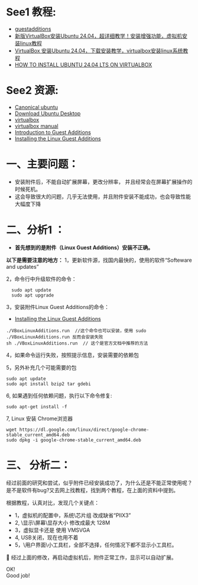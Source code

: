 # See1 教程:
- [guestadditions](https://www.virtualbox.org/manual/topics/guestadditions.html#additions-linux-install) 
- [新版VirtualBox安装Ubuntu 24.04，超详细教学！安装增强功能，虚拟机安装linux教程](https://www.youtube.com/watch?v=Lv2d8SV5nnU)
- [VirtualBox 安装Ubuntu 24.04，下载安装教学，virtualbox安装linux系统教程](https://www.kjfx.cc/537.html)
- [HOW TO INSTALL UBUNTU 24.04 LTS ON VIRTUALBOX](https://www.youtube.com/watch?v=kYyrgofgWGQ)

# See2 资源:
- [Canonical ubuntu](https://ubuntu.com/)
- [Download Ubuntu Desktop](https://ubuntu.com/download/desktop)
- [virtualbox](https://www.virtualbox.org/)
- [virtualbox manual](https://www.virtualbox.org/manual/)
- [Introduction to Guest Additions](https://www.virtualbox.org/manual/topics/guestadditions.html#guestadd-intro)
- [Installing the Linux Guest Additions](https://www.virtualbox.org/manual/topics/guestadditions.html#additions-linux-install)

# 一、主要问题：
- 安装附件后，不能自动扩展屏幕，更改分辨率， 并且经常会在屏幕扩展操作的时候死机。
- 这会导致很大的问题，几乎无法使用，并且附件安装不能成功，也会导致性能大幅度下降

# 二、分析1 ：
- **首先想到的是附件（Linux Guest Additions）安装不正确。**

**以下是需要注意的地方：**
1，更新软件源，找国内最快的，使用的软件“Softeware and updates”

2，命令行中升级软件的命令：
```
  sudo apt update
  sudo apt upgrade
```

3，安装附件Linux Guest Additions的命令：
- [Installing the Linux Guest Additions](https://www.virtualbox.org/manual/topics/guestadditions.html#additions-linux-install)
```
./VBoxLinuxAdditions.run  //这个命令也可以安装，使用 sudo ./VBoxLinuxAdditions.run 反而会安装失败
sh ./VBoxLinuxAdditions.run  // 这个是官方文档中推荐的方法
```
4，如果命令运行失败，按照提示信息，安装需要的依赖包

5，另外补充几个可能需要的包
```
sudo apt update
sudo apt install bzip2 tar gdebi
```
6, 如果遇到任何依赖问题，执行以下命令修复:
```
sudo apt-get install -f
```

7, Linux 安装 Chrome浏览器
```
wget https://dl.google.com/linux/direct/google-chrome-stable_current_amd64.deb
sudo dpkg -i google-chrome-stable_current_amd64.deb
```

# 三、 分析二：
经过前面的研究和尝试，似乎附件已经安装成功了，为什么还是不能正常使用呢？是不是软件有bug?又去网上找教程，找到两个教程，在上面的资料中提到。

根据教程，认真对比，发现几个关键点：  
- 1，虚拟机的配置中，系统\芯片组 改成缺省“PIIX3”
- 2, \显示\屏幕\显存大小 修改成最大 128M
- 3，虚拟显卡还是 使用 VMSVGA
- 4, USB关闭，现在也用不着
- 5，\用户界面\小工具栏，全部不选择，任何情况下都不显示小工具栏。

💝 经过上面的修改，再启动虚拟机后，附件正常工作，显示可以自动扩展。

OK!   
Good job!  
